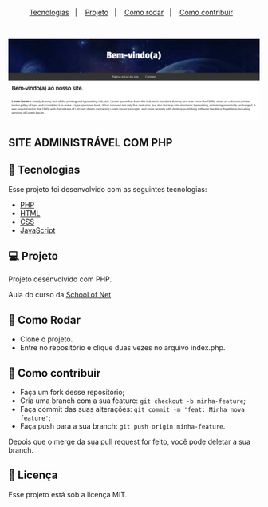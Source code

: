 <p align="center">
  <a href="#-tecnologias">Tecnologias</a>&nbsp;&nbsp;&nbsp;|&nbsp;&nbsp;&nbsp;
  <a href="#-projeto">Projeto</a>&nbsp;&nbsp;&nbsp;|&nbsp;&nbsp;&nbsp;
  <a href="#-como-rodar">Como rodar</a>&nbsp;&nbsp;&nbsp;|&nbsp;&nbsp;&nbsp;
  <a href="#-como-contribuir">Como contribuir</a>&nbsp;&nbsp;&nbsp;
  </p>

<br>

<p align="center">
  <img alt="site" src=".github/image.png">
</p>

## SITE ADMINISTRÁVEL COM PHP

## 🚀 Tecnologias

Esse projeto foi desenvolvido com as seguintes tecnologias:

- [PHP](https://www.php.net/) 
- [HTML](https://developer.mozilla.org/pt-BR/docs/Web/HTML) 
- [CSS](https://developer.mozilla.org/pt-BR/docs/Web/CSS)
- [JavaScript](https://developer.mozilla.org/pt-BR/docs/Web/JavaScript)

## 💻 Projeto

Projeto desenvolvido com PHP.

Aula do curso da [School of Net](https://www.schoolofnet.com/)

## 🚀 Como Rodar

- Clone o projeto.
- Entre no repositório e clique duas vezes no arquivo index.php.


## 🤔 Como contribuir

- Faça um fork desse repositório;
- Cria uma branch com a sua feature: `git checkout -b minha-feature`;
- Faça commit das suas alterações: `git commit -m 'feat: Minha nova feature'`;
- Faça push para a sua branch: `git push origin minha-feature`.

Depois que o merge da sua pull request for feito, você pode deletar a sua branch.

## 📝 Licença

Esse projeto está sob a licença MIT.
